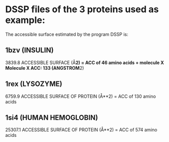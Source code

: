 # DSSP files of the 3 proteins used as example:

The accessible surface estimated by the program DSSP is:

## 1bzv (INSULIN)

3839.8 ACCESSIBLE SURFACE (Å**2) = ACC of 46 amino acids + molecule X
Molecule X ACC: 133 (ANGSTROM**2)

## 1rex (LYSOZYME)

6759.9 ACCESSIBLE SURFACE OF PROTEIN (Å**2) = ACC of 130 amino acids 

## 1si4 (HUMAN HEMOGLOBIN)

25307.1 ACCESSIBLE SURFACE OF PROTEIN (Å**2) = ACC of 574 amino acids

